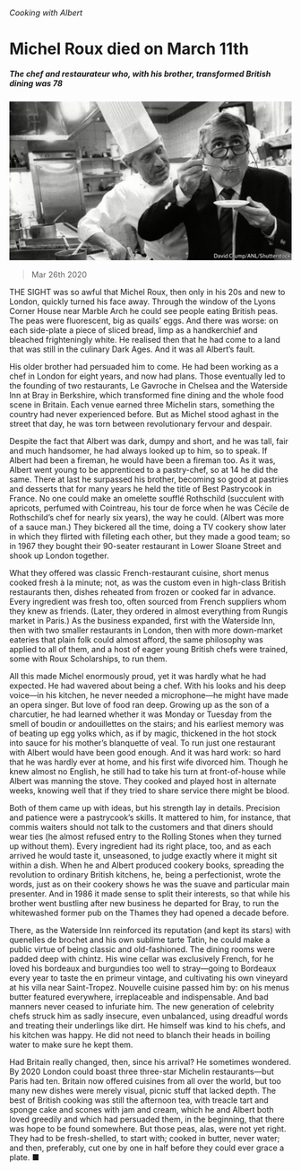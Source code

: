 ###### Cooking with Albert

# Michel Roux died on March 11th 

##### The chef and restaurateur who, with his brother, transformed British dining was 78 

![image](images/20200328_OBP501.jpg) 

> Mar 26th 2020 

THE SIGHT was so awful that Michel Roux, then only in his 20s and new to London, quickly turned his face away. Through the window of the Lyons Corner House near Marble Arch he could see people eating British peas. The peas were fluorescent, big as quails’ eggs. And there was worse: on each side-plate a piece of sliced bread, limp as a handkerchief and bleached frighteningly white. He realised then that he had come to a land that was still in the culinary Dark Ages. And it was all Albert’s fault.

His older brother had persuaded him to come. He had been working as a chef in London for eight years, and now had plans. Those eventually led to the founding of two restaurants, Le Gavroche in Chelsea and the Waterside Inn at Bray in Berkshire, which transformed fine dining and the whole food scene in Britain. Each venue earned three Michelin stars, something the country had never experienced before. But as Michel stood aghast in the street that day, he was torn between revolutionary fervour and despair.


Despite the fact that Albert was dark, dumpy and short, and he was tall, fair and much handsomer, he had always looked up to him, so to speak. If Albert had been a fireman, he would have been a fireman too. As it was, Albert went young to be apprenticed to a pastry-chef, so at 14 he did the same. There at last he surpassed his brother, becoming so good at pastries and desserts that for many years he held the title of Best Pastrycook in France. No one could make an omelette soufflé Rothschild (succulent with apricots, perfumed with Cointreau, his tour de force when he was Cécile de Rothschild’s chef for nearly six years), the way he could. (Albert was more of a sauce man.) They bickered all the time, doing a TV cookery show later in which they flirted with filleting each other, but they made a good team; so in 1967 they bought their 90-seater restaurant in Lower Sloane Street and shook up London together.

What they offered was classic French-restaurant cuisine, short menus cooked fresh à la minute; not, as was the custom even in high-class British restaurants then, dishes reheated from frozen or cooked far in advance. Every ingredient was fresh too, often sourced from French suppliers whom they knew as friends. (Later, they ordered in almost everything from Rungis market in Paris.) As the business expanded, first with the Waterside Inn, then with two smaller restaurants in London, then with more down-market eateries that plain folk could almost afford, the same philosophy was applied to all of them, and a host of eager young British chefs were trained, some with Roux Scholarships, to run them.

All this made Michel enormously proud, yet it was hardly what he had expected. He had wavered about being a chef. With his looks and his deep voice—in his kitchen, he never needed a microphone—he might have made an opera singer. But love of food ran deep. Growing up as the son of a charcutier, he had learned whether it was Monday or Tuesday from the smell of boudin or andouillettes on the stairs; and his earliest memory was of beating up egg yolks which, as if by magic, thickened in the hot stock into sauce for his mother’s blanquette of veal. To run just one restaurant with Albert would have been good enough. And it was hard work: so hard that he was hardly ever at home, and his first wife divorced him. Though he knew almost no English, he still had to take his turn at front-of-house while Albert was manning the stove. They cooked and played host in alternate weeks, knowing well that if they tried to share service there might be blood.

Both of them came up with ideas, but his strength lay in details. Precision and patience were a pastrycook’s skills. It mattered to him, for instance, that commis waiters should not talk to the customers and that diners should wear ties (he almost refused entry to the Rolling Stones when they turned up without them). Every ingredient had its right place, too, and as each arrived he would taste it, unseasoned, to judge exactly where it might sit within a dish. When he and Albert produced cookery books, spreading the revolution to ordinary British kitchens, he, being a perfectionist, wrote the words, just as on their cookery shows he was the suave and particular main presenter. And in 1986 it made sense to split their interests, so that while his brother went bustling after new business he departed for Bray, to run the whitewashed former pub on the Thames they had opened a decade before.

There, as the Waterside Inn reinforced its reputation (and kept its stars) with quenelles de brochet and his own sublime tarte Tatin, he could make a public virtue of being classic and old-fashioned. The dining rooms were padded deep with chintz. His wine cellar was exclusively French, for he loved his bordeaux and burgundies too well to stray—going to Bordeaux every year to taste the en primeur vintage, and cultivating his own vineyard at his villa near Saint-Tropez. Nouvelle cuisine passed him by: on his menus butter featured everywhere, irreplaceable and indispensable. And bad manners never ceased to infuriate him. The new generation of celebrity chefs struck him as sadly insecure, even unbalanced, using dreadful words and treating their underlings like dirt. He himself was kind to his chefs, and his kitchen was happy. He did not need to blanch their heads in boiling water to make sure he kept them.

Had Britain really changed, then, since his arrival? He sometimes wondered. By 2020 London could boast three three-star Michelin restaurants—but Paris had ten. Britain now offered cuisines from all over the world, but too many new dishes were merely visual, picnic stuff that lacked depth. The best of British cooking was still the afternoon tea, with treacle tart and sponge cake and scones with jam and cream, which he and Albert both loved greedily and which had persuaded them, in the beginning, that there was hope to be found somewhere. But those peas, alas, were not yet right. They had to be fresh-shelled, to start with; cooked in butter, never water; and then, preferably, cut one by one in half before they could ever grace a plate. ■


